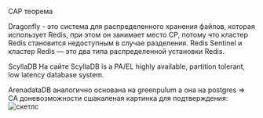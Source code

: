 CAP теорема

Dragonfly - это система для распределенного хранения файлов, которая использует Redis, при этом он занимает место 
CP, потому что кластер Redis становится недоступным в случае разделения. Redis Sentinel и кластер Redis — это два типа распределенной установки Redis.

ScyllaDB
На сайте ScyllaDB is a PA/EL highly available, partition tolerant, low latency database system.

ArenadataDB аналогично основана на greenpulum а она на postgres => CA
доневозможности сшакаленая картинка для подтверждения:
![скетлс](https://github.com/turvik0/databases_2024_10sem/assets/142100427/95e23410-3473-4278-9961-decd0872292c)
